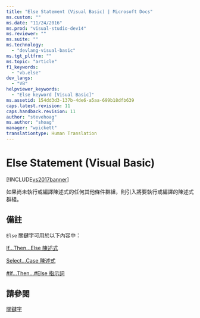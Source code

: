 ```yaml
---
title: "Else Statement (Visual Basic) | Microsoft Docs"
ms.custom: ""
ms.date: "11/24/2016"
ms.prod: "visual-studio-dev14"
ms.reviewer: ""
ms.suite: ""
ms.technology: 
  - "devlang-visual-basic"
ms.tgt_pltfrm: ""
ms.topic: "article"
f1_keywords: 
  - "vb.else"
dev_langs: 
  - "VB"
helpviewer_keywords: 
  - "Else keyword [Visual Basic]"
ms.assetid: 154dd3d3-137b-4de6-a5aa-699b18dfb639
caps.latest.revision: 11
caps.handback.revision: 11
author: "stevehoag"
ms.author: "shoag"
manager: "wpickett"
translationtype: Human Translation
---
```

# Else Statement (Visual Basic)
[!INCLUDE[vs2017banner](../../../csharp/includes/vs2017banner.md)]

如果尚未執行或編譯陳述式的任何其他條件群組，則引入將要執行或編譯的陳述式群組。  
  
## 備註  
 `Else` 關鍵字可用於以下內容中：  
  
 [If...Then...Else 陳述式](../../../visual-basic/language-reference/statements/if-then-else-statement.md)  
  
 [Select...Case 陳述式](../../../visual-basic/language-reference/statements/select-case-statement.md)  
  
 [\#If...Then...\#Else 指示詞](../../../visual-basic/language-reference/directives/if-then-else-directives.md)  
  
## 請參閱  
 [關鍵字](../../../visual-basic/language-reference/keywords/index.md)